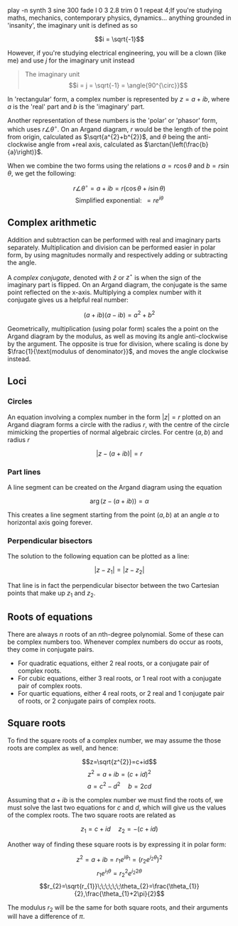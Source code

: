 play -n synth 3 sine 300 fade l 0 3 2.8 trim 0 1 repeat 4;If you're studying maths, mechanics, contemporary physics, dynamics... anything grounded in 'insanity', the imaginary unit is defined as so

$$i = \sqrt{-1}$$

However, if you're studying electrical engineering, you will be a clown (like me) and use $j$ for the imaginary unit instead

> The imaginary unit
> $$i = j = \sqrt{-1} = \angle{90^{\circ}}$$
> 

In 'rectangular' form, a complex number is represented by $z=a+ib$, where $a$ is the 'real' part and $b$ is the 'imaginary' part. 

Another representation of these numbers is the 'polar' or 'phasor' form, which uses $r\angle{\theta^{\circ}}$. On an Argand diagram, $r$ would be the length of the point from origin, calculated as $\sqrt{a^{2}+b^{2}}$, and $\theta$ being the anti-clockwise angle from +real axis, calculated as $\arctan{\left(\frac{b}{a}\right)}$.

When we combine the two forms using the relations $a=r\cos{\theta}$ and $b=r\sin{\theta}$, we get the following:

$$r\angle{\theta^{\circ}}=a+ib=r(\cos{\theta}+i\sin{\theta})$$
$$\text{Simplified exponential:}\;\; = re^{i\theta}$$

## Complex arithmetic

Addition and subtraction can be performed with real and imaginary parts separately. Multiplication and division can be performed easier in polar form, by using magnitudes normally and respectively adding or subtracting the angle.

A _complex conjugate_, denoted with $\bar{z}$ or $z^{\star}$ is when the sign of the imaginary part is flipped. On an Argand diagram, the conjugate is the same point reflected on the x-axis. Multiplying a complex number with it conjugate gives us a helpful real number:

$$(a+ib)(a-ib)=a^{2}+b^{2}$$

Geometrically, multiplication (using polar form) scales the a point on the Argand diagram by the modulus, as well as moving its angle anti-clockwise by the argument. The opposite is true for division, where scaling is done by $\frac{1}{\text{modulus of denominator}}$, and moves the angle clockwise instead.

## Loci

### Circles

An equation involving a complex number in the form $|z|=r$ plotted on an Argand diagram forms a circle with the radius $r$, with the centre of the circle mimicking the properties of normal algebraic circles. For centre $(a,b)$ and radius $r$

$$|z-(a+ib)|=r$$

### Part lines

A line segment can be created on the Argand diagram using the equation

$$\arg{(z-(a+ib))}=\alpha$$

This creates a line segment starting from the point $(a,b)$ at an angle $\alpha$ to horizontal axis going forever.

### Perpendicular bisectors

The solution to the following equation can be plotted as a line:

$$|z-z_{1}|=|z-z_{2}|$$

That line is in fact the perpendicular bisector between the two Cartesian points that make up $z_{1}$ and $z_{2}$.

## Roots of equations

There are always $n$ roots of an $n$th-degree polynomial. Some of these can be complex numbers too. Whenever complex numbers do occur as roots, they come in conjugate pairs.

- For quadratic equations, either 2 real roots, or a conjugate pair of complex roots.
- For cubic equations, either 3 real roots, or 1 real root with a conjugate pair of complex roots.
- For quartic equations, either 4 real roots, or 2 real and 1 conjugate pair of roots, or 2 conjugate pairs of complex roots.

## Square roots

To find the square roots of a complex number, we may assume the those roots are complex as well, and hence:

$$z=\sqrt{z^{2}}=c+id$$
$$z^{2}=a+ib=(c+id)^{2}$$
$$a=c^{2}-d^{2}\;\;\;\;\;b=2cd$$

Assuming that $a+ib$ is the complex number we must find the roots of, we must solve the last two equations for $c$ and $d$, which will give us the values of the complex roots. The two square roots are related as

$$z_{1}=c+id\;\;\;\;\;z_{2}=-(c+id)$$

Another way of finding these square roots is by expressing it in polar form:

$$z^{2}=a+ib=r_{1}e^{i\theta_{1}}=(r_{2}e^{i_{2}\theta})^{2}$$
$$r_{1}e^{i_{1}\theta}=r_{2}^{2}e^{i_{2}2\theta}$$
$$r_{2}=\sqrt{r_{1}}\;\;\;\;\;\;\theta_{2}=\frac{\theta_{1}}{2},\frac{\theta_{1}+2\pi}{2}$$

The modulus $r_{2}$ will be the same for both square roots, and their arguments will have a difference of $\pi$.
